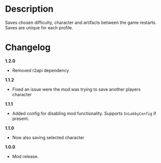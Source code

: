 # Description
Saves chosen difficulty, character and artifacts between the game restarts.
Saves are unique for each profile.

# Changelog
**1.2.0**

* Removed r2api dependency

**1.1.2**

* Fixed an issue were the mod was trying to save another players character

**1.1.1**

* Added config for disabling mod functionality. Supports `InLobbyConfig` if present.

**1.1.0**

* Now also saving selected character

**1.0.0**

* Mod release.